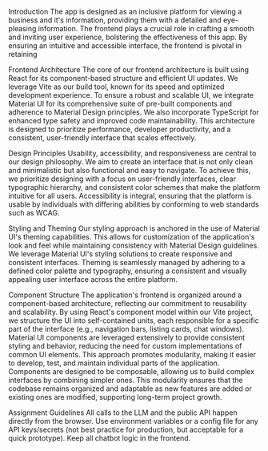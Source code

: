 Introduction
The app is designed as an inclusive platform for viewing a business and it's information, providing them with a detailed and eye-pleasing information. The frontend plays a crucial role in crafting a smooth and inviting user experience, bolstering the effectiveness of this app. By ensuring an intuitive and accessible interface, the frontend is pivotal in retaining

Frontend Architecture
The core of our frontend architecture is built using React for its component-based structure and efficient UI updates. We leverage Vite as our build tool, known for its speed and optimized development experience. To ensure a robust and scalable UI, we integrate Material UI for its comprehensive suite of pre-built components and adherence to Material Design principles. We also incorporate TypeScript for enhanced type safety and improved code maintainability. This architecture is designed to prioritize performance, developer productivity, and a consistent, user-friendly interface that scales effectively.

Design Principles
Usability, accessibility, and responsiveness are central to our design philosophy. We aim to create an interface that is not only clean and minimalistic but also functional and easy to navigate. To achieve this, we prioritize designing with a focus on user-friendly interfaces, clear typographic hierarchy, and consistent color schemes that make the platform intuitive for all users. Accessibility is integral, ensuring that the platform is usable by individuals with differing abilities by conforming to web standards such as WCAG.

Styling and Theming
Our styling approach is anchored in the use of Material UI's theming capabilities. This allows for customization of the application's look and feel while maintaining consistency with Material Design guidelines. We leverage Material UI's styling solutions to create responsive and consistent interfaces. Theming is seamlessly managed by adhering to a defined color palette and typography, ensuring a consistent and visually appealing user interface across the entire platform.

Component Structure
The application's frontend is organized around a component-based architecture, reflecting our commitment to reusability and scalability. By using React's component model within our Vite project, we structure the UI into self-contained units, each responsible for a specific part of the interface (e.g., navigation bars, listing cards, chat windows). Material UI components are leveraged extensively to provide consistent styling and behavior, reducing the need for custom implementations of common UI elements. This approach promotes modularity, making it easier to develop, test, and maintain individual parts of the application. Components are designed to be composable, allowing us to build complex interfaces by combining simpler ones. This modularity ensures that the codebase remains organized and adaptable as new features are added or existing ones are modified, supporting long-term project growth.

Assignment Guidelines
All calls to the LLM and the public API happen directly from the browser.
Use environment variables or a config file for any API keys/secrets (not best practice for production, but acceptable for a quick prototype).
Keep all chatbot logic in the frontend.
